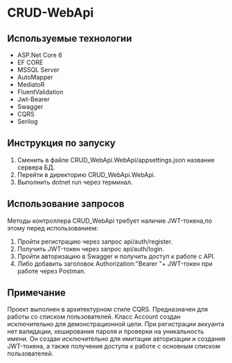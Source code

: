 # CRUD-WebApi #
## Используемые технологии ##
+ ASP.Net Core 6
+ EF CORE
+ MSSQL Server
+ AutoMapper
+ MediatoR
+ FluentValidation
+ Jwt-Bearer
+ Swagger
+ CQRS
+ Serilog

## Инструкция по запуску ##
1. Сменить в файле CRUD_WebApi.WebApi/appsettings.json название сервера БД.
2. Перейти в директорию CRUD_WebApi.WebApi.
3. Выполнить dotnet run через терминал.


## Использование запросов ##
Методы контроллера CRUD_WebApi требует наличие JWT-токена,по этому перед использованием:
1. Пройти регистрацию через запрос   api/auth/register.
2. Получить JWT-токен через запрос api/auth/login.
3. Пройти авторизацию в Swagger и получить доступ к работе с API.
4. Либо добавить заголовок Authorization:"Bearer "+ JWT-токен при работе через Postman.

## Примечание ##
Проект выполнен в архитектурном стиле CQRS.
Предназначен для работы со списком пользователей.
Класс Account создан исключительно для демонстрационной цели. При регистрации аккуанта нет валидации, хеширования пароля и проверки на уникальность имени.
Он создан исключительно для имитации авторизации и создания JWT-токена, а также получения доступа к работе с основным списком пользователей.

